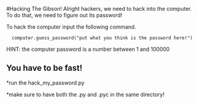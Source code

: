 #Hacking The Gibson!
Alright hackers, we need to hack into the computer.
To do that, we need to figure out its password!

To hack the computer input the following command.

	  computer.guess_password("put what you think is the password here!")

HINT: the computer password is a number between 1 and 100000
 
You have to be fast! 
------------
*run the hack_my_password.py

*make sure to have both the .py and .pyc in the same directory!